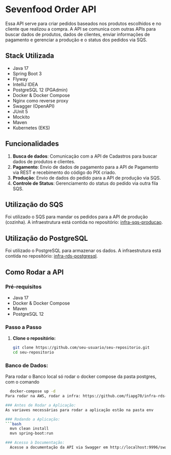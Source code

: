 # Sevenfood Order API

Essa API serve para criar pedidos baseados nos produtos escolhidos e no cliente que realizou a compra. A API se comunica com outras APIs para buscar dados de produtos, dados de clientes, enviar informações de pagamento e gerenciar a produção e o status dos pedidos via SQS.

## Stack Utilizada

- Java 17
- Spring Boot 3
- Flyway
- IntelliJ IDEA
- PostgreSQL 12 (PGAdmin)
- Docker & Docker Compose
- Nginx como reverse proxy
- Swagger (OpenAPI)
- JUnit 5
- Mockito
- Maven
- Kubernetes (EKS)

## Funcionalidades

1. **Busca de dados**: Comunicação com a API de Cadastros para buscar dados de produtos e clientes.
2. **Pagamento**: Envio de dados de pagamento para a API de Pagamento via REST e recebimento do código do PIX criado.
3. **Produção**: Envio de dados do pedido para a API de produção via SQS.
4. **Controle de Status**: Gerenciamento do status do pedido via outra fila SQS.

## Utilização do SQS

Foi utilizado o SQS para mandar os pedidos para a API de produção (cozinha). A infraestrutura está contida no repositório: [infra-sqs-producao](https://github.com/fiapg70/infra-sqs-producao).

## Utilização do PostgreSQL

Foi utilizado o PostgreSQL para armazenar os dados. A infraestrutura está contida no repositório: [infra-rds-postgresql](https://github.com/fiapg70/infra-rds-postgresql).

## Como Rodar a API

### Pré-requisitos

- Java 17
- Docker & Docker Compose
- Maven
- PostgreSQL 12

### Passo a Passo

1. **Clone o repositório:**

   ```bash
   git clone https://github.com/seu-usuario/seu-repositorio.git
   cd seu-repositorio

### Banco de Dados:
Para rodar o Banco local só rodar o docker compose da pasta postgres, com o comando 
```bash
  docker-compose up -d
Para rodar na AWS, rodar a infra: https://github.com/fiapg70/infra-rds-postgresql

### Antes de Rodar a Aplicação:
As variaves necessárias para rodar a aplicação estão na pasta env

### Rodando a Aplicação:
```bash
  mvn clean install
  mvn spring-boot:run

### Acesso à Documentação:
  Acesse a documentação da API via Swagger em http://localhost:9996/swagger-ui.html.
